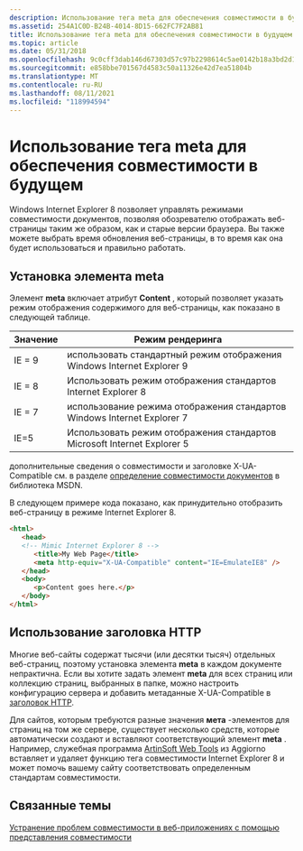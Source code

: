```yaml
---
description: Использование тега meta для обеспечения совместимости в будущем
ms.assetid: 254A1C0D-B24B-4014-8D15-662FC7F2AB81
title: Использование тега meta для обеспечения совместимости в будущем
ms.topic: article
ms.date: 05/31/2018
ms.openlocfilehash: 9c0cff3dab146d67303d57c97b2298614c5ae0142b18a3bd2d141fbf90e86ce8
ms.sourcegitcommit: e858bbe701567d4583c50a11326e42d7ea51804b
ms.translationtype: MT
ms.contentlocale: ru-RU
ms.lasthandoff: 08/11/2021
ms.locfileid: "118994594"
---
```

# <a name="use-the-meta-tag-to-ensure-future-compatibility"></a>Использование тега meta для обеспечения совместимости в будущем

Windows Internet Explorer 8 позволяет управлять режимами совместимости документов, позволяя обозревателю отображать веб-страницы таким же образом, как и старые версии браузера. Вы также можете выбрать время обновления веб-страницы, в то время как она будет использоваться и правильно работать.

## <a name="setting-the-meta-element"></a>Установка элемента meta

Элемент **meta** включает атрибут **Content** , который позволяет указать режим отображения содержимого для веб-страницы, как показано в следующей таблице.



| Значение | Режим рендеринга                                                 |
|-------|----------------------------------------------------------------|
| IE = 9  | использовать стандартный режим отображения Windows Internet Explorer 9   |
| IE = 8  | Использовать режим отображения стандартов Internet Explorer 8           |
| IE = 7  | использование режима отображения стандартов Windows Internet Explorer 7   |
| IE=5  | Использовать режим отображения стандартов Microsoft Internet Explorer 5 |



 

дополнительные сведения о совместимости и заголовке X-UA-Compatible см. в разделе [определение совместимости документов](/previous-versions/windows/internet-explorer/ie-developer/compatibility/cc288325(v=vs.85)) в библиотека MSDN.

В следующем примере кода показано, как принудительно отобразить веб-страницу в режиме Internet Explorer 8.


```HTML
<html>
   <head>
   <!-- Mimic Internet Explorer 8 -->
      <title>My Web Page</title>
      <meta http-equiv="X-UA-Compatible" content="IE=EmulateIE8" />
   </head>
   <body>
      <p>Content goes here.</p>
   </body>
</html>
```



## <a name="using-an-http-header"></a>Использование заголовка HTTP

Многие веб-сайты содержат тысячи (или десятки тысяч) отдельных веб-страниц, поэтому установка элемента **meta** в каждом документе непрактична. Если вы хотите задать элемент **meta** для всех страниц или коллекцию страниц, выбранных в папке, можно настроить конфигурацию сервера и добавить метаданные X-UA-Compatible в [заголовок HTTP](/previous-versions/cc817572(v=msdn.10)).

Для сайтов, которым требуются разные значения **мета** -элементов для страниц на том же сервере, существует несколько средств, которые автоматически создают и вставляют соответствующий элемент **meta** . Например, служебная программа [ArtinSoft Web Tools](https://www.mobilize.net/what-is-aggiorno-ie8-compatibility-tagging.aspx) из Aggiorno вставляет и удаляет функцию тега совместимости Internet Explorer 8 и может помочь вашему сайту соответствовать определенным стандартам совместимости.

## <a name="related-topics"></a>Связанные темы

<dl> <dt>

[Устранение проблем совместимости в веб-приложениях с помощью представления совместимости](remediating-web-applications-with-compatibility-view.md)
</dt> </dl>

 

 
